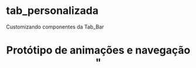 # tab_personalizada
Customizando componentes da Tab_Bar
<div align="center">
<h1 align="center">Protótipo de animações e navegação  "</h1>
</div>
<div align="center">
  <gif src="./src/git/teste.gif" height ="600" width="350">
</div>
